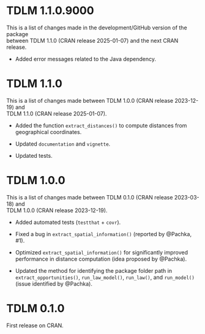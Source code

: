 # TDLM 1.1.0.9000

This is a list of changes made in the development/GitHub version of the package  
between TDLM 1.1.0 (CRAN release 2025-01-07) and the next CRAN release.

* Added error messages related to the Java dependency.

# TDLM 1.1.0

This is a list of changes made between TDLM 1.0.0 (CRAN release 2023-12-19) and  
TDLM 1.1.0 (CRAN release 2025-01-07).

* Added the function `extract_distances()` to compute distances from 
geographical coordinates.

* Updated `documentation` and `vignette`.

* Updated tests.

# TDLM 1.0.0

This is a list of changes made between TDLM 0.1.0 (CRAN release 2023-03-18) and  
TDLM 1.0.0 (CRAN release 2023-12-19).

* Added automated tests (`testthat` + `covr`).

* Fixed a bug in `extract_spatial_information()` (reported by @Pachka, #1).

* Optimized `extract_spatial_information()` for significantly improved 
performance in distance computation (idea proposed by @Pachka).

* Updated the method for identifying the package folder path in 
`extract_opportunities()`, `run_law_model()`, `run_law()`, and `run_model()` 
(issue identified by @Pachka).

# TDLM 0.1.0

First release on CRAN.



